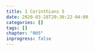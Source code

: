 ```yaml
---
title: 1 Corinthians 5
date: 2020-03-28T20:30:22-04:00
categories: []
tags: []
chapter: "005"
inprogress: false
---
```


